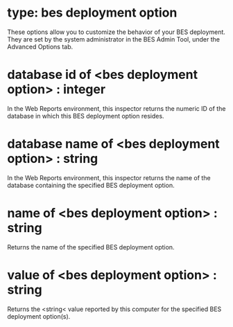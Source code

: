 # type: bes deployment option

These options allow you to customize the behavior of your BES deployment. They are set by the system administrator in the BES Admin Tool, under the Advanced Options tab.

# database id of &lt;bes deployment option&gt; : integer

In the Web Reports environment, this inspector returns the numeric ID of the database in which this BES deployment option resides.

# database name of &lt;bes deployment option&gt; : string

In the Web Reports environment, this inspector returns the name of the database containing the specified BES deployment option.

# name of &lt;bes deployment option&gt; : string

Returns the name of the specified BES deployment option.

# value of &lt;bes deployment option&gt; : string

Returns the &lt;string&lt; value reported by this computer for the specified BES deployment option(s).
